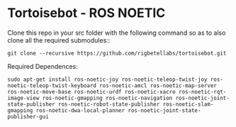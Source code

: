 # Tortoisebot - ROS NOETIC

Clone this repo in your src folder with the following command so as to also clone all the required submodules::
```
git clone --recursive https://github.com/rigbetellabs/tortoisebot.git
```
Required Dependences: 
```
sudo apt-get install ros-noetic-joy ros-noetic-teleop-twist-joy ros-noetic-teleop-twist-keyboard ros-noetic-amcl ros-noetic-map-server ros-noetic-move-base ros-noetic-urdf ros-noetic-xacro ros-noetic-rqt-image-view ros-noetic-gmapping ros-noetic-navigation ros-noetic-joint-state-publisher ros-noetic-robot-state-publisher ros-noetic-slam-gmapping ros-noetic-dwa-local-planner ros-noetic-joint-state-publisher-gui
```
